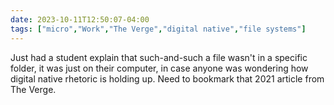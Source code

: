 ```yaml
---
date: 2023-10-11T12:50:07-04:00
tags: ["micro","Work","The Verge","digital native","file systems"]
---
```

Just had a student explain that such-and-such a file wasn't in a specific folder, it was just on their computer, in case anyone was wondering how digital native rhetoric is holding up. Need to bookmark that 2021 article from The Verge.